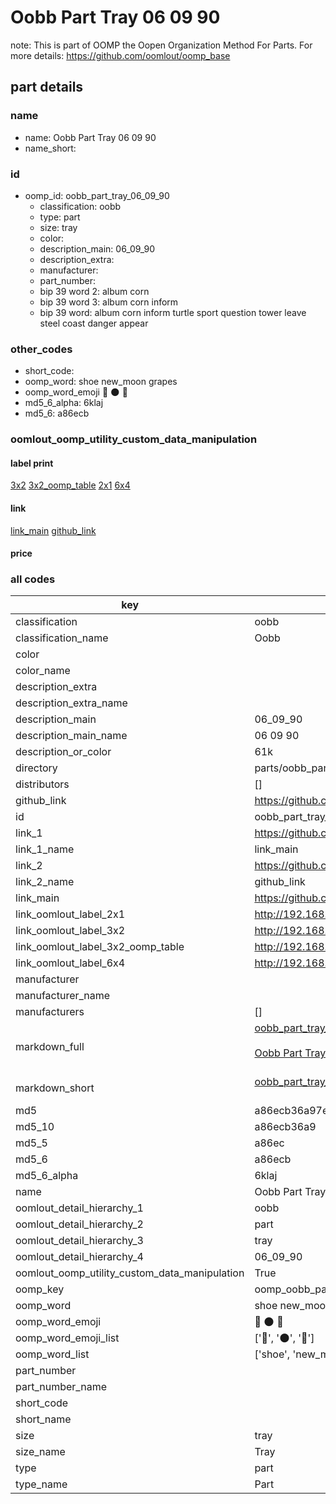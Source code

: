 # Oobb Part Tray 06 09 90  

note: This is part of OOMP the Oopen Organization Method For Parts. For more details: https://github.com/oomlout/oomp_base

##  part details





### name
* name: Oobb Part Tray 06 09 90
* name_short: 
### id
* oomp_id: oobb_part_tray_06_09_90
  * classification: oobb
  * type: part
  * size: tray
  * color: 
  * description_main: 06_09_90
  * description_extra: 
  * manufacturer: 
  * part_number: 
  * bip 39 word 2: album corn
  * bip 39 word 3: album corn inform
  * bip 39 word: album corn inform turtle sport question tower leave steel coast danger appear

### other_codes
* short_code: 
* oomp_word: shoe new_moon grapes
* oomp_word_emoji :shoe: :new_moon: :grapes:
* md5_6_alpha: 6klaj
* md5_6: a86ecb






### oomlout_oomp_utility_custom_data_manipulation
#### label print
[3x2](http://192.168.1.245:1112/?label=oomp%206klaj)
[3x2_oomp_table](http://192.168.1.107:1112/?label=oomp%206klaj)
[2x1](http://192.168.1.242:1112/?label=oomp%206klaj)
[6x4](http://192.168.1.55:1112/?label=oomp%206klaj)    

#### link

[link_main](https://github.com/oomlout/oomlout_oomp_current_version_messy/tree/main/parts/oobb_part_tray_06_09_90) [github_link](https://github.com/oomlout/oomlout_oomp_part_src/tree/main/parts/oobb_part_tray_06_09_90)                             

#### price







### all codes 
| key | value |  
| --- | --- |  
| classification | oobb |  
| classification_name | Oobb |  
| color |  |  
| color_name |  |  
| description_extra |  |  
| description_extra_name |  |  
| description_main | 06_09_90 |  
| description_main_name | 06 09 90 |  
| description_or_color | 61k |  
| directory | parts/oobb_part_tray_06_09_90 |  
| distributors | [] |  
| github_link | https://github.com/oomlout/oomlout_oomp_part_src/tree/main/parts/oobb_part_tray_06_09_90 |  
| id | oobb_part_tray_06_09_90 |  
| link_1 | https://github.com/oomlout/oomlout_oomp_current_version_messy/tree/main/parts/oobb_part_tray_06_09_90 |  
| link_1_name | link_main |  
| link_2 | https://github.com/oomlout/oomlout_oomp_part_src/tree/main/parts/oobb_part_tray_06_09_90 |  
| link_2_name | github_link |  
| link_main | https://github.com/oomlout/oomlout_oomp_current_version_messy/tree/main/parts/oobb_part_tray_06_09_90 |  
| link_oomlout_label_2x1 | http://192.168.1.242:1112/?label=oomp%206klaj |  
| link_oomlout_label_3x2 | http://192.168.1.245:1112/?label=oomp%206klaj |  
| link_oomlout_label_3x2_oomp_table | http://192.168.1.107:1112/?label=oomp%206klaj |  
| link_oomlout_label_6x4 | http://192.168.1.55:1112/?label=oomp%206klaj |  
| manufacturer |  |  
| manufacturer_name |  |  
| manufacturers | [] |  
| markdown_full | [oobb_part_tray_06_09_90](https://github.com/oomlout/oomlout_oomp_current_version_messy/tree/main/parts/oobb_part_tray_06_09_90)<br>[](https://github.com/oomlout/oomlout_oomp_current_version_messy/tree/main/parts/oobb_part_tray_06_09_90)<br>[Oobb Part Tray 06 09 90](https://github.com/oomlout/oomlout_oomp_current_version_messy/tree/main/parts/oobb_part_tray_06_09_90)<br><br> |  
| markdown_short | [oobb_part_tray_06_09_90](https://github.com/oomlout/oomlout_oomp_current_version_messy/tree/main/parts/oobb_part_tray_06_09_90)<br><br> |  
| md5 | a86ecb36a97efcc6be695eaee70c182f |  
| md5_10 | a86ecb36a9 |  
| md5_5 | a86ec |  
| md5_6 | a86ecb |  
| md5_6_alpha | 6klaj |  
| name | Oobb Part Tray 06 09 90 |  
| oomlout_detail_hierarchy_1 | oobb |  
| oomlout_detail_hierarchy_2 | part |  
| oomlout_detail_hierarchy_3 | tray |  
| oomlout_detail_hierarchy_4 | 06_09_90 |  
| oomlout_oomp_utility_custom_data_manipulation | True |  
| oomp_key | oomp_oobb_part_tray_06_09_90 |  
| oomp_word | shoe new_moon grapes |  
| oomp_word_emoji | :shoe: :new_moon: :grapes: |  
| oomp_word_emoji_list | [':shoe:', ':new_moon:', ':grapes:'] |  
| oomp_word_list | ['shoe', 'new_moon', 'grapes'] |  
| part_number |  |  
| part_number_name |  |  
| short_code |  |  
| short_name |  |  
| size | tray |  
| size_name | Tray |  
| type | part |  
| type_name | Part |  
